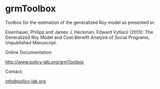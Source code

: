 grmToolbox
===================

Toolbox for the estimation of the generalized Roy model as presented in:

Eisenhauer, Philipp and James J. Heckman, Edward Vytlacil (2013): The Generalized Roy Model and Cost-Benefit Analysis of Social Programs, Unpublished Manuscript. 

Online Documentation:

http://www.policy-lab.org/grmToolbox

Contact:

info@policy-lab.org


